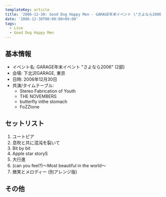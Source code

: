 ```yaml
---
templateKey: article
title: '2006-12-30: Good Dog Happy Men - GARAGE年末イベント \"さよなら2006\" (2部) at 下北沢GARAGE'
date: '2006-12-30T00:00:00+09:00'
tags:
  - Live
  - Good Dog Happy Men
---
```

## 基本情報

* イベント名: GARAGE年末イベント "さよなら2006" (2部)
* 会場: 下北沢GARAGE, 東京
* 日時: 2006年12月30日
* 共演/タイムテーブル:
  * Stereo Fabrication of Youth
  * THE NOVEMBERS
  * butterfly inthe stomach
  * FoZZtone

## セットリスト

1. ユートピア
1. 息吹と共に混沌を裂いて
1. Bit by bit
1. Apple star storyS
1. 大行進
1. (can you feel?)～Most beautiful in the world～
1. 微笑とメロディー (別アレンジ版)

## その他


